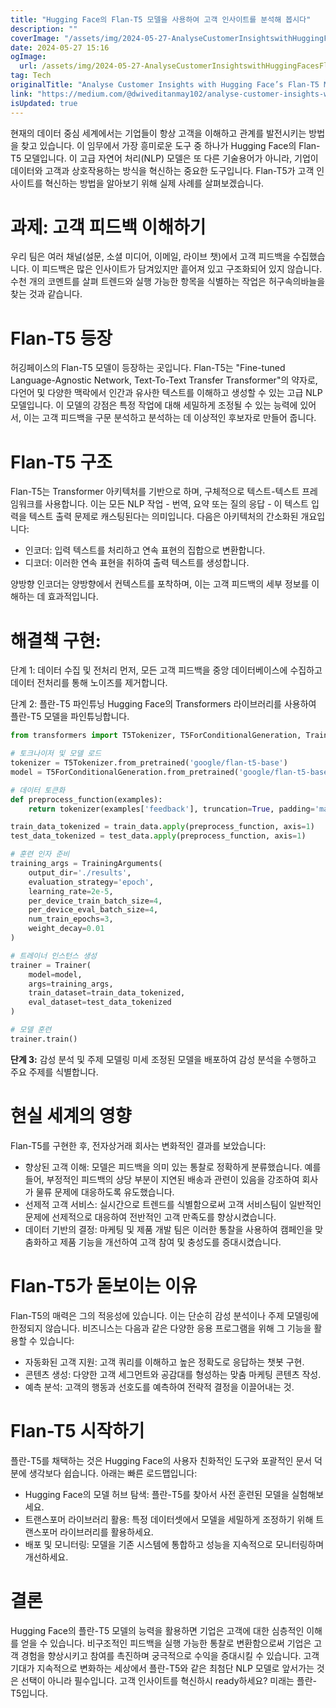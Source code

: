 ```yaml
---
title: "Hugging Face의 Flan-T5 모델을 사용하여 고객 인사이트를 분석해 봅시다"
description: ""
coverImage: "/assets/img/2024-05-27-AnalyseCustomerInsightswithHuggingFacesFlan-T5Model_0.png"
date: 2024-05-27 15:16
ogImage:
  url: /assets/img/2024-05-27-AnalyseCustomerInsightswithHuggingFacesFlan-T5Model_0.png
tag: Tech
originalTitle: "Analyse Customer Insights with Hugging Face’s Flan-T5 Model:"
link: "https://medium.com/@dwiveditanmay102/analyse-customer-insights-with-hugging-faces-flan-t5-model-ee706b6d8640"
isUpdated: true
---
```


현재의 데이터 중심 세계에서는 기업들이 항상 고객을 이해하고 관계를 발전시키는 방법을 찾고 있습니다. 이 임무에서 가장 흥미로운 도구 중 하나가 Hugging Face의 Flan-T5 모델입니다. 이 고급 자연어 처리(NLP) 모델은 또 다른 기술용어가 아니라, 기업이 데이터와 고객과 상호작용하는 방식을 혁신하는 중요한 도구입니다. Flan-T5가 고객 인사이트를 혁신하는 방법을 알아보기 위해 실제 사례를 살펴보겠습니다.

# 과제: 고객 피드백 이해하기

우리 팀은 여러 채널(설문, 소셜 미디어, 이메일, 라이브 챗)에서 고객 피드백을 수집했습니다. 이 피드백은 많은 인사이트가 담겨있지만 흩어져 있고 구조화되어 있지 않습니다. 수천 개의 코멘트를 살펴 트렌드와 실행 가능한 항목을 식별하는 작업은 허구속의바늘을 찾는 것과 같습니다.

# Flan-T5 등장

<div class="content-ad"></div>

허깅페이스의 Flan-T5 모델이 등장하는 곳입니다. Flan-T5는 "Fine-tuned Language-Agnostic Network, Text-To-Text Transfer Transformer"의 약자로, 다언어 및 다양한 맥락에서 인간과 유사한 텍스트를 이해하고 생성할 수 있는 고급 NLP 모델입니다. 이 모델의 강점은 특정 작업에 대해 세밀하게 조정될 수 있는 능력에 있어서, 이는 고객 피드백을 구문 분석하고 분석하는 데 이상적인 후보자로 만들어 줍니다.

# Flan-T5 구조

Flan-T5는 Transformer 아키텍처를 기반으로 하며, 구체적으로 텍스트-텍스트 프레임워크를 사용합니다. 이는 모든 NLP 작업 - 번역, 요약 또는 질의 응답 - 이 텍스트 입력을 텍스트 출력 문제로 캐스팅된다는 의미입니다. 다음은 아키텍처의 간소화된 개요입니다:

- 인코더: 입력 텍스트를 처리하고 연속 표현의 집합으로 변환합니다.
- 디코더: 이러한 연속 표현을 취하여 출력 텍스트를 생성합니다.

양방향 인코더는 양방향에서 컨텍스트를 포착하며, 이는 고객 피드백의 세부 정보를 이해하는 데 효과적입니다.

<div class="content-ad"></div>

# 해결책 구현:

단계 1: 데이터 수집 및 전처리
먼저, 모든 고객 피드백을 중앙 데이터베이스에 수집하고 데이터 전처리를 통해 노이즈를 제거합니다.

단계 2: 플란-T5 파인튜닝
Hugging Face의 Transformers 라이브러리를 사용하여 플란-T5 모델을 파인튜닝합니다.

```python
from transformers import T5Tokenizer, T5ForConditionalGeneration, Trainer, TrainingArguments

# 토크나이저 및 모델 로드
tokenizer = T5Tokenizer.from_pretrained('google/flan-t5-base')
model = T5ForConditionalGeneration.from_pretrained('google/flan-t5-base')

# 데이터 토큰화
def preprocess_function(examples):
    return tokenizer(examples['feedback'], truncation=True, padding='max_length', max_length=512)

train_data_tokenized = train_data.apply(preprocess_function, axis=1)
test_data_tokenized = test_data.apply(preprocess_function, axis=1)

# 훈련 인자 준비
training_args = TrainingArguments(
    output_dir='./results',
    evaluation_strategy='epoch',
    learning_rate=2e-5,
    per_device_train_batch_size=4,
    per_device_eval_batch_size=4,
    num_train_epochs=3,
    weight_decay=0.01
)

# 트레이너 인스턴스 생성
trainer = Trainer(
    model=model,
    args=training_args,
    train_dataset=train_data_tokenized,
    eval_dataset=test_data_tokenized
)

# 모델 훈련
trainer.train()
```

<div class="content-ad"></div>

**단계 3:** 감성 분석 및 주제 모델링
미세 조정된 모델을 배포하여 감성 분석을 수행하고 주요 주제를 식별합니다.

# 현실 세계의 영향

Flan-T5를 구현한 후, 전자상거래 회사는 변화적인 결과를 보았습니다:

- 향상된 고객 이해: 모델은 피드백을 의미 있는 통찰로 정확하게 분류했습니다. 예를 들어, 부정적인 피드백의 상당 부분이 지연된 배송과 관련이 있음을 강조하여 회사가 물류 문제에 대응하도록 유도했습니다.
- 선제적 고객 서비스: 실시간으로 트렌드를 식별함으로써 고객 서비스팀이 일반적인 문제에 선제적으로 대응하여 전반적인 고객 만족도를 향상시켰습니다.
- 데이터 기반의 결정: 마케팅 및 제품 개발 팀은 이러한 통찰을 사용하여 캠페인을 맞춤화하고 제품 기능을 개선하여 고객 참여 및 충성도를 증대시켰습니다.

<div class="content-ad"></div>

# Flan-T5가 돋보이는 이유

Flan-T5의 매력은 그의 적응성에 있습니다. 이는 단순히 감성 분석이나 주제 모델링에 한정되지 않습니다. 비즈니스는 다음과 같은 다양한 응용 프로그램을 위해 그 기능을 활용할 수 있습니다:

- 자동화된 고객 지원: 고객 쿼리를 이해하고 높은 정확도로 응답하는 챗봇 구현.
- 콘텐츠 생성: 다양한 고객 세그먼트와 공감대를 형성하는 맞춤 마케팅 콘텐츠 작성.
- 예측 분석: 고객의 행동과 선호도를 예측하여 전략적 결정을 이끌어내는 것.

# Flan-T5 시작하기

<div class="content-ad"></div>

플란-T5를 채택하는 것은 Hugging Face의 사용자 친화적인 도구와 포괄적인 문서 덕분에 생각보다 쉽습니다. 아래는 빠른 로드맵입니다:

- Hugging Face의 모델 허브 탐색: 플란-T5를 찾아서 사전 훈련된 모델을 실험해보세요.
- 트랜스포머 라이브러리 활용: 특정 데이터셋에서 모델을 세밀하게 조정하기 위해 트랜스포머 라이브러리를 활용하세요.
- 배포 및 모니터링: 모델을 기존 시스템에 통합하고 성능을 지속적으로 모니터링하며 개선하세요.

# 결론

Hugging Face의 플란-T5 모델의 능력을 활용하면 기업은 고객에 대한 심층적인 이해를 얻을 수 있습니다. 비구조적인 피드백을 실행 가능한 통찰로 변환함으로써 기업은 고객 경험을 향상시키고 참여를 촉진하며 궁극적으로 수익을 증대시킬 수 있습니다. 고객 기대가 지속적으로 변화하는 세상에서 플란-T5와 같은 최첨단 NLP 모델로 앞서가는 것은 선택이 아니라 필수입니다. 고객 인사이트를 혁신하시 ready하세요? 미래는 플란-T5입니다.
